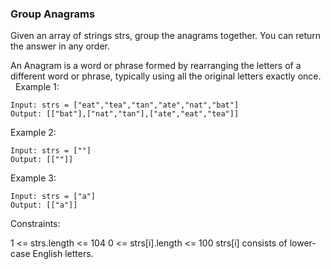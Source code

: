 ### Group Anagrams
Given an array of strings strs, group the anagrams together. 
You can return the answer in any order.

An Anagram is a word or phrase formed by rearranging the letters of a different word or phrase,
 typically using all the original letters exactly once.
 
Example 1:
```
Input: strs = ["eat","tea","tan","ate","nat","bat"]
Output: [["bat"],["nat","tan"],["ate","eat","tea"]]
```
Example 2:
```
Input: strs = [""]
Output: [[""]]
```
Example 3:
```
Input: strs = ["a"]
Output: [["a"]]
```

Constraints:

1 <= strs.length <= 104
0 <= strs[i].length <= 100
strs[i] consists of lower-case English letters.
